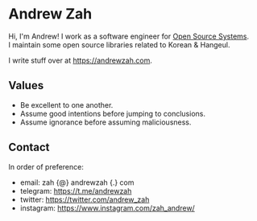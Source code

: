 # Andrew Zah

Hi, I'm Andrew! I work as a software engineer for [Open Source Systems](https://github.com/ossys/).  
I maintain some open source libraries related to Korean & Hangeul.

I write stuff over at https://andrewzah.com.

## Values

* Be excellent to one another.
* Assume good intentions before jumping to conclusions.
* Assume ignorance before assuming maliciousness.

## Contact
In order of preference:

* email: zah {@} andrewzah {.} com
* telegram: https://t.me/andrewzah
* twitter: https://twitter.com/andrew_zah
* instagram: https://www.instagram.com/zah_andrew/
